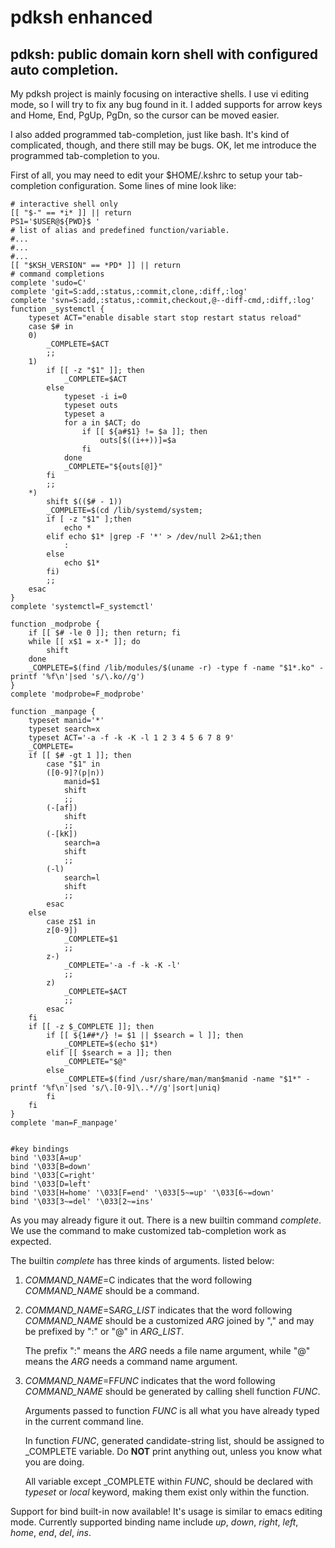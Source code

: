 # pdksh enhanced
pdksh: public domain korn shell with configured auto completion.
---
My pdksh project is mainly focusing on interactive shells.
I use vi editing mode, so I will try to fix any bug found in it. I added supports for arrow keys and Home, End, PgUp, PgDn, so the cursor can be moved easier.

I also added programmed tab-completion, just like bash. It's kind of complicated, though, and there still may be bugs. OK, let me introduce the programmed tab-completion to you.

First of all, you may need to edit your $HOME/.kshrc to setup your tab-completion configuration. Some lines of mine look like:

```ksh
# interactive shell only
[[ "$-" == *i* ]] || return
PS1='$USER@${PWD}$ '
# list of alias and predefined function/variable.
#...
#...
#...
[[ "$KSH_VERSION" == *PD* ]] || return
# command completions
complete 'sudo=C'
complete 'git=S:add,:status,:commit,clone,:diff,:log'
complete 'svn=S:add,:status,:commit,checkout,@--diff-cmd,:diff,:log'
function _systemctl {
	typeset ACT="enable disable start stop restart status reload"
	case $# in
	0)
		_COMPLETE=$ACT
		;;
	1)
		if [[ -z "$1" ]]; then
			_COMPLETE=$ACT
		else
			typeset -i i=0
			typeset outs
			typeset a
			for a in $ACT; do
				if [[ ${a#$1} != $a ]]; then
					outs[$((i++))]=$a
				fi
			done
			_COMPLETE="${outs[@]}"
		fi
		;;
	*)
		shift $(($# - 1))
		_COMPLETE=$(cd /lib/systemd/system;
		if [ -z "$1" ];then
			echo *
		elif echo $1* |grep -F '*' > /dev/null 2>&1;then
			:
		else
			echo $1*
		fi)
		;;
	esac
}
complete 'systemctl=F_systemctl'

function _modprobe {
	if [[ $# -le 0 ]]; then return; fi
	while [[ x$1 = x-* ]]; do
		shift
	done
	_COMPLETE=$(find /lib/modules/$(uname -r) -type f -name "$1*.ko" -printf '%f\n'|sed 's/\.ko//g')
}
complete 'modprobe=F_modprobe'

function _manpage {
	typeset manid='*'
	typeset search=x
	typeset ACT='-a -f -k -K -l 1 2 3 4 5 6 7 8 9'
	_COMPLETE=
	if [[ $# -gt 1 ]]; then
		case "$1" in
		([0-9]?(p|n))
			manid=$1
			shift
			;;
		(-[af])
			shift
			;;
		(-[kK])
			search=a
			shift
			;;
		(-l)
			search=l
			shift
			;;
		esac
	else
		case z$1 in
		z[0-9])
			_COMPLETE=$1
			;;
		z-)
			_COMPLETE='-a -f -k -K -l'
			;;
		z)
			_COMPLETE=$ACT
			;;
		esac
	fi
	if [[ -z $_COMPLETE ]]; then
		if [[ ${1##*/} != $1 || $search = l ]]; then
			_COMPLETE=$(echo $1*)
		elif [[ $search = a ]]; then
			_COMPLETE="$@"
		else
			_COMPLETE=$(find /usr/share/man/man$manid -name "$1*" -printf '%f\n'|sed 's/\.[0-9]\..*//g'|sort|uniq)
		fi
	fi
}
complete 'man=F_manpage'


#key bindings
bind '\033[A=up'
bind '\033[B=down'
bind '\033[C=right'
bind '\033[D=left'
bind '\033[H=home' '\033[F=end' '\033[5~=up' '\033[6~=down'
bind '\033[3~=del' '\033[2~=ins'
```
As you may already figure it out. There is a new builtin command _complete_. We use the command to make customized tab-completion work as expected.

The builtin _complete_ has three kinds of arguments. listed below:

1. _COMMAND_NAME_=C
    indicates that the word following _COMMAND_NAME_ should be a command.
2. _COMMAND_NAME_=S*ARG_LIST*
    indicates that the word following _COMMAND_NAME_ should be a customized _ARG_ joined by "," and may be prefixed by ":" or "@" in _ARG_LIST_.
    
    The prefix ":" means the _ARG_ needs a file name argument, while "@" means the _ARG_ needs a command name argument.
3. _COMMAND_NAME_=F*FUNC*
    indicates that the word following _COMMAND_NAME_ should be generated by calling shell function _FUNC_.
    
    Arguments passed to function _FUNC_ is all what you have already typed in the current command line.
    
    In function _FUNC_, generated candidate-string list, should be assigned to \_COMPLETE variable. Do __NOT__ print anything out, unless you know what you are doing.
    
    All variable except \_COMPLETE within _FUNC_, should be declared with _typeset_ or _local_ keyword, making them exist only within the function.


Support for bind built-in now available! It's usage is similar to emacs editing mode. Currently supported binding name include *up*, *down*, *right*, *left*, *home*, *end*, *del*, *ins*.
